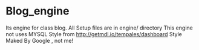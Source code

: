 # Blog_engine
Its engine for class blog.
All Setup files are in engine/ directory
This engine not uses MYSQL
Style from http://getmdl.io/tempales/dashboard
Style Maked By Google , not me!
